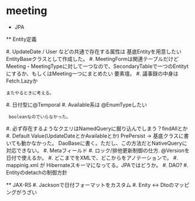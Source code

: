 meeting
=======

* JPA

** Entity定義

#. UpdateDate / User などの共通で存在する属性は 基底Entityを用意したい
    EntityBaseクラスとして作成した。
#. MeetingFormは関連テーブルだけどMeeting・MeetingTypeに対して一つなので、SecondaryTableで一つのEntitytにするか、もしくはMeeting一つにまとめたい
    要素壇。
#. 議事録の中身はFetch.Lazyか

    またやるときに考える。
    
#. 日付型に@Temporal
#. Available系は @EnumTypeしたい

     booleanなのでいらなかった。
     
#. 必ず存在するようなクエリはNamedQueryに掘り込んでしまう？findAllとか
#. Default Value(UpdateDateとかAvailableとか)
    PrePersist -> 基底クラスに書いても動かなかった。
    DaoBaseに書く。ただし、この方法だとNativeQueryに対応できない。
#. Metaフィールド
#. ロック/排他更新制御の仕方. @Versionを日付で使えるか。
#. どこまでをXMLで、どこからをアノテーションで。
#. mappinig.xml が Hibernateスキーマになってる。JPAではどうか。
#. DAO?
#. Entityのdetachの制御方針

** JAX-RS
#. Jacksonで日付フォーマットをカスタム 
#. Enity <-> Dtoのマッピングがうざい
    